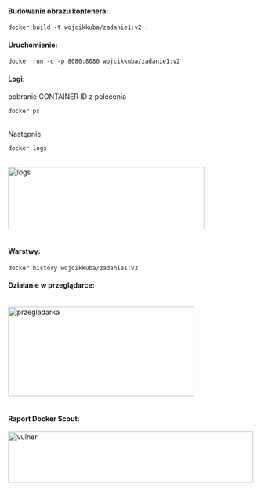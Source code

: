 <h4>Budowanie obrazu kontenera:</h4>
<pre><code>docker build -t wojcikkuba/zadanie1:v2 .</code></pre>


<h4>Uruchomienie:</h4>
<pre><code>docker run -d -p 8080:8080 wojcikkuba/zadanie1:v2</code></pre>

<h4>Logi:</h4>
pobranie CONTAINER ID z polecenia <pre><code>docker ps</code></pre> <br>
Następnie <pre><code>docker logs <CONTAINER ID></code></pre><br>
<a data-flickr-embed="true" href="https://www.flickr.com/photos/198045764@N02/52890604515/in/dateposted-public/" title="logs"><img src="https://live.staticflickr.com/65535/52890604515_e66124fe4f_w.jpg" width="400" height="127" alt="logs"/></a>
<br><br>

<h4>Warstwy:</h4>
<pre><code>docker history wojcikkuba/zadanie1:v2</code></pre>

<h4>Działanie w przeglądarce:</h4><br>
<a data-flickr-embed="true" href="https://www.flickr.com/photos/198045764@N02/52890671803/in/dateposted-public/" title="przegladarka"><img src="https://live.staticflickr.com/65535/52890671803_a8f4d272c6_w.jpg" width="380" height="182" alt="przegladarka"/></a>
<br><br>

<h4>Raport Docker Scout:</h4>
<a data-flickr-embed="true" href="https://www.flickr.com/photos/198045764@N02/52891772499/in/dateposted-public/" title="vulner"><img src="https://live.staticflickr.com/65535/52891772499_b811662c99.jpg" width="500" height="104" alt="vulner"/></a>
